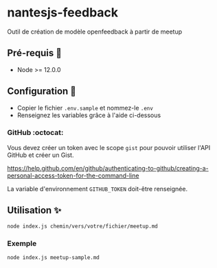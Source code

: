 # nantesjs-feedback

Outil de création de modèle openfeedback à partir de meetup

## Pré-requis 🧰

* Node >= 12.0.0

## Configuration :wrench:

* Copier le fichier `.env.sample` et nommez-le `.env`
* Renseignez les variables grâce à l'aide ci-dessous

### GitHub :octocat:

Vous devez créer un token avec le scope `gist` pour pouvoir utiliser l'API GitHub et créer un Gist.

https://help.github.com/en/github/authenticating-to-github/creating-a-personal-access-token-for-the-command-line

La variable d'environnement `GITHUB_TOKEN` doit-être renseignée.

## Utilisation :sparkles:

```
node index.js chemin/vers/votre/fichier/meetup.md
```

### Exemple

```
node index.js meetup-sample.md
```

